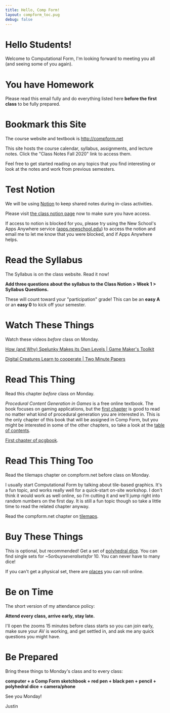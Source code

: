 ```yaml
---
title: Hello, Comp Form!
layout: compform_toc.pug
debug: false
---
```


<!-- # Welcome Letter 2020 -->

# Hello Students!

Welcome to Computational Form, I'm looking forward to meeting you all (and seeing some of you again).

# You have Homework

Please read this email fully and do everything listed here **before the first class** to be fully prepared.

# Bookmark this Site

The course website and textbook is http://compform.net

This site hosts the course calendar, syllabus, assignments, and lecture notes. Click the "Class Notes Fall 2020" link to access them.

Feel free to get started reading on any topics that you find interesting or look at the notes and work from previous semesters.

# Test Notion

We will be using [Notion](https://www.notion.so/product) to keep shared notes during in-class activities.

Please visit [the class notion page](https://www.notion.so/Comp-Form-Class-Notion-ba10b7656379426695ca23c0fefdc7de) now to make sure you have access.

If access to notion is blocked for you, please try using the New School's Apps Anywhere service ([apps.newschool.edu](apps.newschool.edu)) to access the notion and email me to let me know that you were blocked, and if Apps Anywhere helps.

# Read the Syllabus

The Syllabus is on the class website. Read it now!

**Add three questions about the syllabus to the Class Notion > Week 1 > Syllabus Questions.**

These will count toward your "participation" grade! This can be an **easy A** or an **easy 0** to kick off your semester.

# Watch These Things

Watch these videos _before_ class on Monday.

[How (and Why) Spelunky Makes its Own Levels | Game Maker's Toolkit](https://www.youtube.com/watch?v=Uqk5Zf0tw3o)

<!-- [How Jonathan Blow Designs a Puzzle | Game Maker's Toolkit](https://www.youtube.com/watch?v=2zK8ItePe3Y) -->

[Digital Creatures Learn to cooperate | Two Minute Papers](https://www.youtube.com/watch?v=LmYKfU5O_NA)

# Read This Thing

Read this chapter _before_ class on Monday.

_Procedural Content Generation in Games_ is a free online textbook. The book focuses on gaming applications, but the [first chapter](http://pcgbook.com/wp-content/uploads/chapter01.pdf) is good to read no matter what kind of procedural generation you are interested in. This is the only chapter of this book that will be assigned in Comp Form, but you might be interested in some of the other chapters, so take a look at the [table of contents](http://pcgbook.com/).

[First chapter of pcgbook](http://pcgbook.com/wp-content/uploads/chapter01.pdf).

# Read This Thing Too

Read the tilemaps chapter on compform.net before class on Monday.

I usually start Computational Form by talking about tile-based graphics. It's a fun topic, and works really well for a quick-start on-site workshop. I don't think it would work as well online, so I'm cutting it and we'll jump right into random numbers on the first day. It is still a fun topic though so take a little time to read the related chapter anyway.

Read the compform.net chapter on [tilemaps](http://compform.net/tiles/).

# Buy These Things

This is optional, but recommended! Get a set of [polyhedral dice](https://www.amazon.com/s?k=polyhedral+dice&rh=p_85%3A2470955011&s=price-asc-rank&dc&qid=1598292783&rnid=2470954011&ref=sr_st_price-asc-rank). You can find single sets for ~$5 or buy several sets for ~$10. You can never have to many dice!

If you can't get a physical set, there are [places](https://diceroll.fun/) you can roll online.

<!--
# Read This Thing Too

https://www.youtube.com/watch?v=JvfjYuz7q4I


https://casual-effects.com/research/McGuire2019ProcGen/McGuire2019ProcGen.pdf


https://www.shadertoy.com/view/lt3XDM -->

# Be on Time

The short version of my attendance policy:

**Attend every class, arrive early, stay late.**

I'll open the zooms 15 minutes before class starts so you can join early, make sure your AV is working, and get settled in, and ask me any quick questions you might have.

# Be Prepared

Bring these things to Monday's class and to every class:

**computer + a Comp Form sketchbook + red pen + black pen + pencil + polyhedral dice + camera/phone**

See you Monday!

Justin
